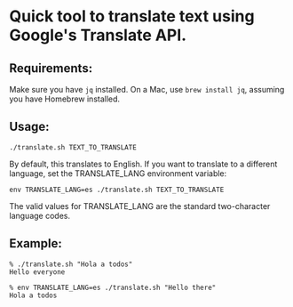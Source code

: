 # Quick tool to translate text using Google's Translate API.

## Requirements:

Make sure you have `jq` installed. On a Mac, use `brew install jq`, assuming you have Homebrew installed.

## Usage:

`./translate.sh TEXT_TO_TRANSLATE`

By default, this translates to English. If you want to translate to a different language, set the TRANSLATE_LANG environment variable:

`env TRANSLATE_LANG=es ./translate.sh TEXT_TO_TRANSLATE`

The valid values for TRANSLATE_LANG are the standard two-character language codes.

## Example:

```
% ./translate.sh "Hola a todos"
Hello everyone
```

```
% env TRANSLATE_LANG=es ./translate.sh "Hello there"
Hola a todos
```


